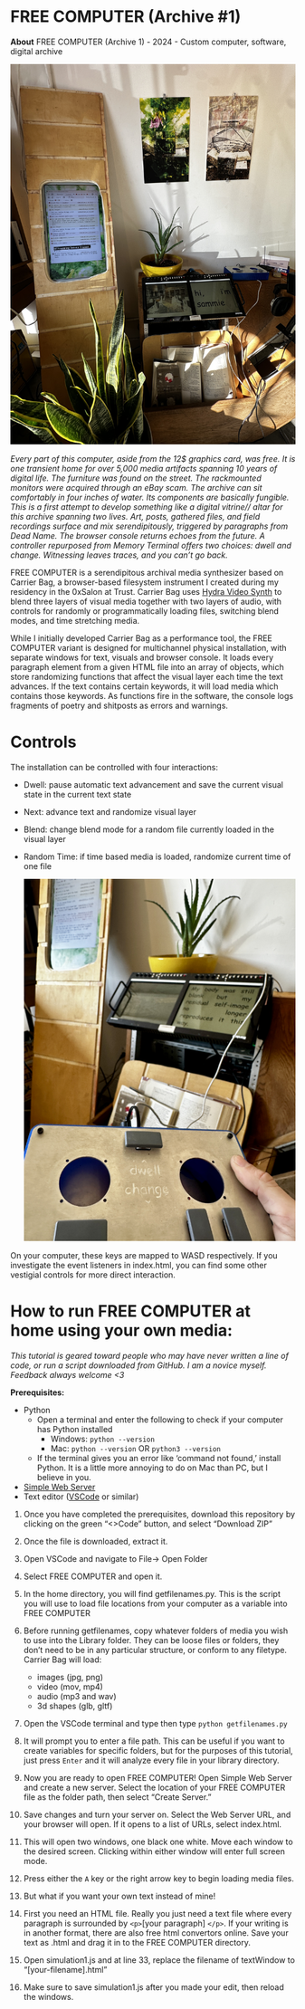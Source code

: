 # FREE COMPUTER (Archive #1)

**About**
FREE COMPUTER (Archive 1) - 2024 - Custom computer, software, digital archive

![IMG_1502.JPG](library/IMG_1502.jpg)

*Every part of this computer, aside from the 12$ graphics card, was free. It is one transient home for over 5,000 media artifacts spanning 10 years of digital life. The furniture was found on the street. The rackmounted monitors were acquired through an eBay scam. The archive can sit comfortably in four inches of water. Its components are basically fungible. This is a first attempt to develop something like a digital vitrine// altar for this archive spanning two lives. Art, posts, gathered files, and field recordings surface and mix serendipitously, triggered by paragraphs from Dead Name. The browser console returns echoes from the future. A controller repurposed from Memory Terminal offers two choices: dwell and change. Witnessing leaves traces, and you can’t go back.*

FREE COMPUTER  is a serendipitous archival media synthesizer based on Carrier Bag, a browser-based filesystem instrument I created during my residency in the 0xSalon at Trust. Carrier Bag uses [Hydra Video Synth](https://github.com/hydra-synth/hydra) to blend three layers of visual media together with two layers of audio, with controls for randomly or programmatically loading files, switching blend modes, and time stretching media. 

While I initially developed Carrier Bag as a performance tool, the FREE COMPUTER  variant is designed for multichannel physical installation, with separate windows for text, visuals and browser console. It loads every paragraph element from a given HTML file into an array of objects, which store randomizing functions that affect the visual layer each time the text advances. If the text contains certain keywords, it will load media which contains those keywords. As functions fire in the software, the console logs fragments of poetry and shitposts as errors and warnings. 

# Controls

The installation can be controlled with four interactions:

- Dwell: pause automatic text advancement and save the current visual state in the current text state
- Next: advance text and randomize visual layer
- Blend: change blend mode for a random file currently loaded in the visual layer
- Random Time: if time based media is loaded, randomize current time of one file
    
    ![IMG_1469.JPEG](library/IMG_1469.jpeg)
    

On your computer, these keys are mapped to WASD respectively. If you investigate the event listeners in index.html, you can find some other vestigial controls for more direct interaction. 

# How to run FREE COMPUTER at home using your own media:

*This tutorial is geared toward people who may have never written a line of code, or run a script downloaded from GitHub. I am a novice myself. Feedback always welcome <3*

**Prerequisites:**

- Python
    - Open a terminal and enter the following to check if your computer has Python installed
        - Windows: `python --version`
        - Mac: `python --version` OR `python3 --version`
    - If the terminal gives you an error like ‘command not found,’ install Python. It is a little more annoying to do on Mac than PC, but I believe in you.
- [Simple Web Server](https://simplewebserver.org/download.html)
- Text editor ([VSCode](https://code.visualstudio.com/) or similar)
1. Once you have completed the prerequisites, download this repository by clicking on the green “<>Code” button, and select “Download ZIP”
2. Once the file is downloaded, extract it. 
3. Open VSCode and navigate to File→ Open Folder 
4. Select FREE COMPUTER and open it. 
5. In the home directory, you will find getfilenames.py. This is the script you will use to load file locations from your computer as a variable into FREE COMPUTER
6. Before running getfilenames, copy whatever folders of media you wish to use into the Library folder. They can be loose files or folders, they don’t need to be in any particular structure, or conform to any filetype. Carrier Bag will load:
    - images (jpg, png)
    - video (mov, mp4)
    - audio (mp3 and wav)
    - 3d shapes (glb, gltf)
        
        
7. Open the VSCode terminal and type then type `python getfilenames.py`
8. It will prompt you to enter a file path. This can be useful if you want to create variables for specific folders, but for the purposes of this tutorial, just press `Enter` and it will analyze every file in your library directory. 
9. Now you are ready to open FREE COMPUTER! Open Simple Web Server and create a new server. Select the location of your FREE COMPUTER file as the folder path, then select “Create Server.” 
10. Save changes and turn your server on. Select the Web Server URL, and your browser will open. If it opens to a list of URLs, select index.html.
11. This will open two windows, one black one white. Move each window to the desired screen. Clicking within either window will enter full screen mode. 
12. Press either the `A` key or the right arrow key to begin loading media files. 
13. But what if you want your own text instead of mine! 
14. First you need an HTML file. Really you just need a text file where every paragraph is surrounded by `<p>`[your paragraph] `</p>`. If your writing is in another format, there are also free html convertors online. Save your text as .html and drag it in to the FREE COMPUTER directory. 
15. Open simulation1.js and at line 33, replace the filename of textWindow to “[your-filename].html”
16. Make sure to save simulation1.js after you made your edit, then reload the windows.